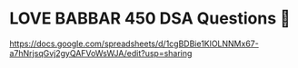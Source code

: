 # LOVE BABBAR 450 DSA Questions 🍎
https://docs.google.com/spreadsheets/d/1cgBDBie1KlOLNNMx67-a7hNrjsqGvj2gyQAFVoWsWJA/edit?usp=sharing
